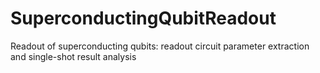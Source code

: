 # SuperconductingQubitReadout

Readout of superconducting qubits: readout circuit parameter extraction and single-shot result analysis
